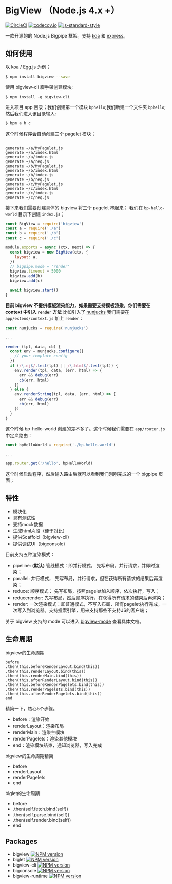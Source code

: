 # BigView （Node.js 4.x +）

[![CircleCI](https://circleci.com/gh/bigviewjs/bigview/tree/dev.svg?style=svg)](https://circleci.com/gh/bigviewjs/bigview/tree/dev)
[![codecov.io](https://codecov.io/github/bigviewjs/bigview/coverage.svg?branch=dev)](https://codecov.io/github/bigviewjs/bigview?branch=dev)
[![js-standard-style](https://img.shields.io/badge/code%20style-standard-brightgreen.svg)](http://standardjs.com/)


一款开源的的 Node.js Bigpipe 框架。支持 [koa](https://github.com/koajs/koa) 和 [express](https://github.com/expressjs/express)。

## 如何使用

以 [koa](https://github.com/koajs/koa) / [Egg.js](https://github.com/eggjs/egg) 为例；


``` bash
$ npm install bigview --save 
```

使用 bigview-cli 脚手架创建模块; 


```
$ npm install -g bigview-cli
```


进入项目 app 目录；我们创建第一个模块 `bphello`;我们新建一个文件夹 `bphello`;然后我们进入该目录输入:

```bash
$ bpm a b c
```
这个时候程序会自动创建三个 [pagelet](./packages/biglet) 模块；

```

generate ~/a/MyPagelet.js
generate ~/a/index.html
generate ~/a/index.js
generate ~/a/req.js
generate ~/b/MyPagelet.js
generate ~/b/index.html
generate ~/b/index.js
generate ~/b/req.js
generate ~/c/MyPagelet.js
generate ~/c/index.html
generate ~/c/index.js
generate ~/c/req.js
```

接下来我们需要创建具体的  bigview 将三个 pagelet 串起来； 我们在 `bp-hello-world` 目录下创建 `index.js`；


``` js
const BigView = require('bigview')
const a = require('./a')
const b = require('./b')
const c = require('./c')

module.exports = async (ctx, next) => {
  const bigview = new BigView(ctx, {
    layout: a,
  })
  // bigpipe.mode = 'render'
  bigview.timeout = 5000
  bigview.add(b)
  bigview.add(c)

  await bigview.start()
}

```

**目前 bigview 不提供模板渲染能力，如果需要支持模板渲染，你们需要在 context 中引入 `render` 方法** 比如引入了 [nunjucks](https://github.com/mozilla/nunjucks) 我们需要在 `app/extend/context.js` 加上 `render`：

``` js
const nunjucks = require('nunjucks')

...

render (tpl, data, cb) {
  const env = nunjucks.configure({
    // your template config
  })
  if (/\.nj$/.test(tpl) || /\.html$/.test(tpl)) {
    env.render(tpl, data, (err, html) => {
      err && debug(err)
      cb(err, html)
    })
  } else {
    env.renderString(tpl, data, (err, html) => {
      err && debug(err)
      cb(err, html)
    })
  }
}
```
这个时候 bp-hello-world 创建的差不多了。这个时候我们需要在 `app/router.js` 中定义路由：

``` js
const bpHelloWorld = require('./bp-hello-world')

...

app.router.get('/hello', bpHelloWorld)

```

这个时候启动程序，然后输入路由后就可以看到我们刚刚完成的一个 bigpipe 页面；


## 特性

- 模块化
- 具有测试性
- 支持mock数据
- 生成html片段（便于对比）
- 提供Scaffold（bigview-cli）
- 提供调试UI（bigconsole）

目前支持五种渲染模式：

+ pipeline: **(默认)** 管线模式：即并行模式， 先写布局，并行请求，并即时渲染；
+ parallel: 并行模式， 先写布局，并行请求，但在获得所有请求的结果后再渲染；
+ reduce: 顺序模式： 先写布局，按照pagelet加入顺序，依次执行，写入；
+ reducerender: 先写布局，然后顺序执行，在获得所有请求的结果后再渲染；
+ render: 一次渲染模式：即普通模式，不写入布局，所有pagelet执行完成，一次写入到浏览器。支持搜索引擎，用来支持那些不支持JS的客户端；

关于 bigview 支持的 mode 可以进入 [bigview-mode]('./packages/bigview-mode') 查看具体文档。

## 生命周期

bigview的生命周期

```
before
.then(this.beforeRenderLayout.bind(this))
.then(this.renderLayout.bind(this))
.then(this.renderMain.bind(this))
.then(this.afterRenderLayout.bind(this))
.then(this.beforeRenderPagelets.bind(this))
.then(this.renderPagelets.bind(this))
.then(this.afterRenderPagelets.bind(this))
end
```

精简一下，核心5个步骤。

- before：渲染开始
- renderLayout：渲染布局
- renderMain：渲染主模块
- renderPagelets：渲染其他模块
- end：渲染模块结束，通知浏览器，写入完成

bigview的生命周期精简

- before
- renderLayout
- renderPagelets
- end

biglet的生命周期

- before
- .then(self.fetch.bind(self))
- .then(self.parse.bind(self))
- .then(self.render.bind(self))
- end

## Packages

- bigview [![NPM version](https://img.shields.io/npm/v/bigview.svg?style=flat-square)](https://www.npmjs.com/package/bigview)
- biglet [![NPM version](https://img.shields.io/npm/v/biglet.svg?style=flat-square)](https://www.npmjs.com/package/biglet)
- bigview-cli [![NPM version](https://img.shields.io/npm/v/bigview-cli.svg?style=flat-square)](https://www.npmjs.com/package/bigview-cli)
- bigconsole [![NPM version](https://img.shields.io/npm/v/bigconsole.svg?style=flat-square)](https://www.npmjs.com/package/bigconsole)
- bigview-runtime [![NPM version](https://img.shields.io/npm/v/bigview-runtime.svg?style=flat-square)](https://www.npmjs.com/package/bigview-runtime)
